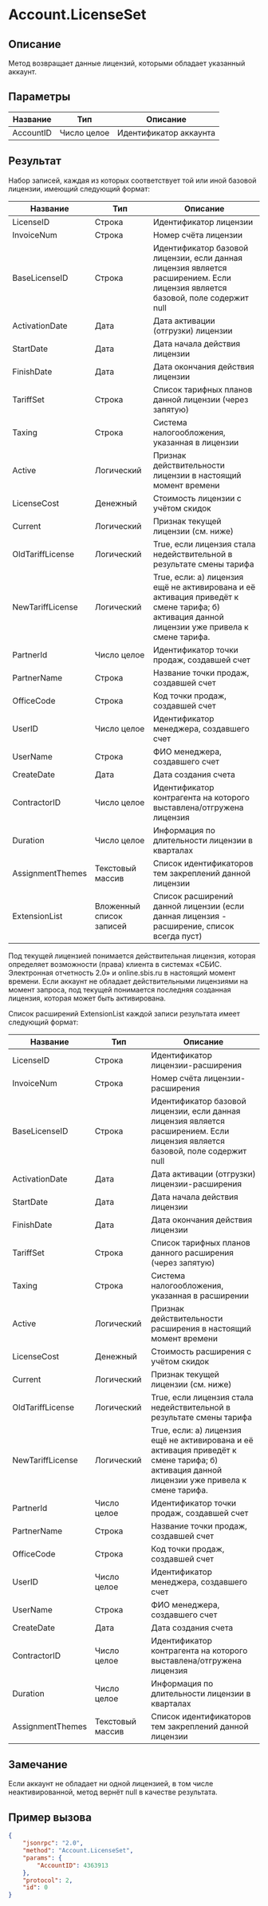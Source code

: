 # Account.LicenseSet

## Описание

Метод возвращает данные лицензий, которыми обладает указанный аккаунт.

## Параметры

| Название   | Тип          | Описание                  |
|------------|--------------|---------------------------|
| AccountID | Число целое | Идентификатор аккаунта   |

## Результат

Набор записей, каждая из которых соответствует той или иной базовой лицензии, имеющий следующий формат:

| Название          | Тип             | Описание                                                                 |
|-------------------|-----------------|--------------------------------------------------------------------------|
| LicenseID        | Строка         | Идентификатор лицензии                                                   |
| InvoiceNum       | Строка         | Номер счёта лицензии                                                     |
| BaseLicenseID    | Строка         | Идентификатор базовой лицензии, если данная лицензия является расширением. Если лицензия является базовой, поле содержит null |
| ActivationDate   | Дата           | Дата активации (отгрузки) лицензии                                       |
| StartDate        | Дата           | Дата начала действия лицензии                                            |
| FinishDate       | Дата           | Дата окончания действия лицензии                                         |
| TariffSet        | Строка         | Список тарифных планов данной лицензии (через запятую)                   |
| Taxing           | Строка         | Система налогообложения, указанная в лицензии                            |
| Active           | Логический     | Признак действительности лицензии в настоящий момент времени             |
| LicenseCost      | Денежный       | Стоимость лицензии с учётом скидок                                       |
| Current          | Логический     | Признак текущей лицензии (см. ниже)                                      |
| OldTariffLicense | Логический     | True, если лицензия стала недействительной в результате смены тарифа      |
| NewTariffLicense | Логический     | True, если: а) лицензия ещё не активирована и её активация приведёт к смене тарифа; б) активация данной лицензии уже привела к смене тарифа. |
| PartnerId        | Число целое    | Идентификатор точки продаж, создавшей счет                                |
| PartnerName      | Строка         | Название точки продаж, создавшей счет                                    |
| OfficeCode       | Строка         | Код точки продаж, создавшей счет                                         |
| UserID           | Число целое    | Идентификатор менеджера, создавшего счет                                 |
| UserName         | Строка         | ФИО менеджера, создавшего счет                                           |
| CreateDate       | Дата           | Дата создания счета                                                      |
| ContractorID     | Число целое    | Идентификатор контрагента на которого выставлена/отгружена лицензия      |
| Duration         | Число целое    | Информация по длительности лицензии в кварталах                          |
| AssignmentThemes | Текстовый массив | Список идентификаторов тем закреплений данной лицензии                  |
| ExtensionList    | Вложенный список записей | Список расширений данной лицензии (если данная лицензия - расширение, список всегда пуст) |

Под текущей лицензией понимается действительная лицензия, которая определяет возможности (права) клиента в системах «СБИС. Электронная отчетность 2.0» и online.sbis.ru в настоящий момент времени. Если аккаунт не обладает действительными лицензиями на момент запроса, под текущей понимается последняя созданная лицензия, которая может быть активирована.

Список расширений ExtensionList каждой записи результата имеет следующий формат:

| Название          | Тип             | Описание                                                                 |
|-------------------|-----------------|--------------------------------------------------------------------------|
| LicenseID        | Строка         | Идентификатор лицензии-расширения                                        |
| InvoiceNum       | Строка         | Номер счёта лицензии-расширения                                          |
| BaseLicenseID    | Строка         | Идентификатор базовой лицензии, если данная лицензия является расширением. Если лицензия является базовой, поле содержит null |
| ActivationDate   | Дата           | Дата активации (отгрузки) лицензии-расширения                            |
| StartDate        | Дата           | Дата начала действия лицензии                                            |
| FinishDate       | Дата           | Дата окончания действия лицензии                                         |
| TariffSet        | Строка         | Список тарифных планов данного расширения (через запятую)                |
| Taxing           | Строка         | Система налогообложения, указанная в расширении                          |
| Active           | Логический     | Признак действительности расширения в настоящий момент времени           |
| LicenseCost      | Денежный       | Стоимость расширения с учётом скидок                                     |
| Current          | Логический     | Признак текущей лицензии (см. ниже)                                      |
| OldTariffLicense | Логический     | True, если лицензия стала недействительной в результате смены тарифа      |
| NewTariffLicense | Логический     | True, если: а) лицензия ещё не активирована и её активация приведёт к смене тарифа; б) активация данной лицензии уже привела к смене тарифа. |
| PartnerId        | Число целое    | Идентификатор точки продаж, создавшей счет                                |
| PartnerName      | Строка         | Название точки продаж, создавшей счет                                    |
| OfficeCode       | Строка         | Код точки продаж, создавшей счет                                         |
| UserID           | Число целое    | Идентификатор менеджера, создавшего счет                                 |
| UserName         | Строка         | ФИО менеджера, создавшего счет                                           |
| CreateDate       | Дата           | Дата создания счета                                                      |
| ContractorID     | Число целое    | Идентификатор контрагента на которого выставлена/отгружена лицензия      |
| Duration         | Число целое    | Информация по длительности лицензии в кварталах                          |
| AssignmentThemes | Текстовый массив | Список идентификаторов тем закреплений данной лицензии                  |

## Замечание

Если аккаунт не обладает ни одной лицензией, в том числе неактивированной, метод вернёт null в качестве результата.

## Пример вызова

```json
{
    "jsonrpc": "2.0",
    "method": "Account.LicenseSet",
    "params": {
        "AccountID": 4363913
    },
    "protocol": 2,
    "id": 0
}